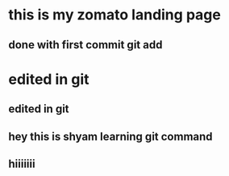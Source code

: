 # this is my zomato landing page

## done with first commit git add

# edited in git

## edited in git

## hey this is shyam learning git command

## hiiiiiii
